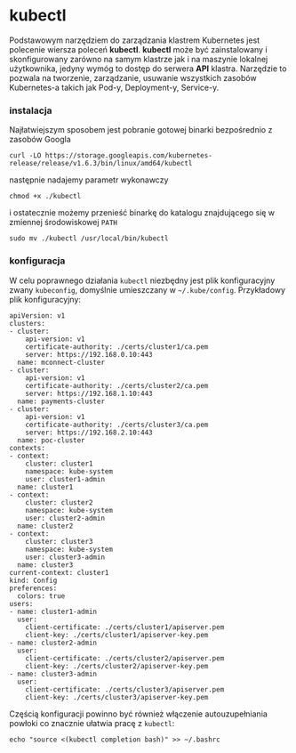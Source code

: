 # kubectl

Podstawowym narzędziem do zarządzania klastrem Kubernetes jest polecenie wiersza poleceń **kubectl**.
**kubectl** może być zainstalowany i skonfigurowany zarówno na samym klastrze
jak i na maszynie lokalnej użytkownika, jedyny wymóg to dostęp do serwera **API** klastra.
Narzędzie to pozwala na tworzenie, zarządzanie, usuwanie wszystkich zasobów Kubernetes-a takich jak
Pod-y, Deployment-y, Service-y.

<a name="instalacja"></a>
### instalacja

Najłatwiejszym sposobem jest pobranie gotowej binarki bezpośrednio z zasobów Googla
```
curl -LO https://storage.googleapis.com/kubernetes-release/release/v1.6.3/bin/linux/amd64/kubectl
```
następnie nadajemy parametr wykonawczy
```
chmod +x ./kubectl
```
i ostatecznie możemy przenieść binarkę do katalogu znajdującego się w zmiennej środowiskowej `PATH`
```
sudo mv ./kubectl /usr/local/bin/kubectl
```

<a name="konfiguracja"></a>
### konfiguracja

W celu poprawnego działania `kubectl` niezbędny jest plik konfiguracyjny zwany `kubeconfig`,
domyślnie umieszczany w `~/.kube/config`. Przykładowy plik konfiguracyjny:
```
apiVersion: v1
clusters:
- cluster:
    api-version: v1
    certificate-authority: ./certs/cluster1/ca.pem
    server: https://192.168.0.10:443
  name: mconnect-cluster
- cluster:
    api-version: v1
    certificate-authority: ./certs/cluster2/ca.pem
    server: https://192.168.1.10:443
  name: payments-cluster
- cluster:
    api-version: v1
    certificate-authority: ./certs/cluster3/ca.pem
    server: https://192.168.2.10:443
  name: poc-cluster
contexts:
- context:
    cluster: cluster1
    namespace: kube-system
    user: cluster1-admin
  name: cluster1
- context:
    cluster: cluster2
    namespace: kube-system
    user: cluster2-admin
  name: cluster2
- context:
    cluster: cluster3
    namespace: kube-system
    user: cluster3-admin
  name: cluster3
current-context: cluster1
kind: Config
preferences:
  colors: true
users:
- name: cluster1-admin
  user:
    client-certificate: ./certs/cluster1/apiserver.pem
    client-key: ./certs/cluster1/apiserver-key.pem
- name: cluster2-admin
  user:
    client-certificate: ./certs/cluster2/apiserver.pem
    client-key: ./certs/cluster2/apiserver-key.pem
- name: cluster3-admin
  user:
    client-certificate: ./certs/cluster3/apiserver.pem
    client-key: ./certs/cluster3/apiserver-key.pem
```

Częścią konfiguracji powinno być również włączenie autouzupełniania powłoki co znacznie ułatwia pracę
z `kubectl`:

```
echo "source <(kubectl completion bash)" >> ~/.bashrc
```